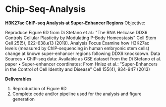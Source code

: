 # Chip-Seq-Analysis

**H3K27ac ChIP-seq Analysis at Super-Enhancer Regions**
Objective:

Reproduce Figure 6D from Di Stefano et al.: "The RNA Helicase DDX6 Controls Cellular Plasticity by Modulating P-Body Homeostasis" Cell Stem Cell 25(5), 622-638.e13 (2019).
Analysis Focus
Examine how H3K27ac levels (measured by ChIP-sequencing in human embryonic stem cells) change at known super-enhancer regions following DDX6 knockdown.
Data Sources
• ChIP-seq data: Available as GSE dataset from the Di Stefano et al. paper
• Super-enhancer coordinates: From Hnisz et al.: "Super-Enhancers in the Control of Cell Identity and Disease" Cell 155(4), 934-947 (2013)

**Deliverables**

1. Reproduction of Figure 6D
2. Complete code and/or pipeline used for the analysis and figure generation
 
